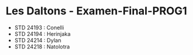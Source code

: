 # Les Daltons - Examen-Final-PROG1

- STD 24193 : Conelli
- STD 24194 : Herinjaka
- STD 24214 : Dylan
- STD 24218 : Natolotra
